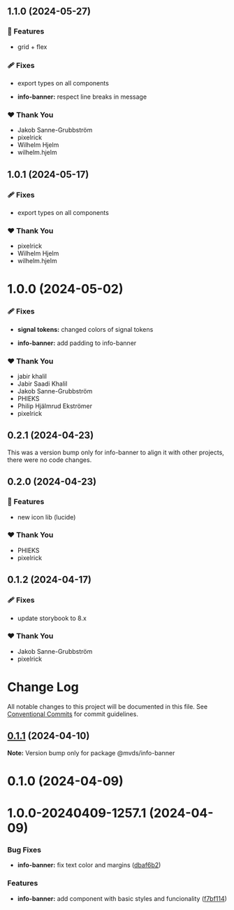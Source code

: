## 1.1.0 (2024-05-27)

### 🚀 Features

- grid + flex

### 🩹 Fixes

- export types on all components

- **info-banner:** respect line breaks in message

### ❤️ Thank You

- Jakob Sanne-Grubbström
- pixelrick
- Wilhelm Hjelm
- wilhelm.hjelm

## 1.0.1 (2024-05-17)

### 🩹 Fixes

- export types on all components

### ❤️ Thank You

- pixelrick
- Wilhelm Hjelm
- wilhelm.hjelm

# 1.0.0 (2024-05-02)

### 🩹 Fixes

- **signal tokens:** changed colors of signal tokens

- **info-banner:** add padding to info-banner

### ❤️ Thank You

- jabir khalil
- Jabir Saadi Khalil
- Jakob Sanne-Grubbström
- PHIEKS
- Philip Hjälmrud Ekströmer
- pixelrick

## 0.2.1 (2024-04-23)

This was a version bump only for info-banner to align it with other projects, there were no code changes.

## 0.2.0 (2024-04-23)

### 🚀 Features

- new icon lib (lucide)

### ❤️ Thank You

- PHIEKS
- pixelrick

## 0.1.2 (2024-04-17)

### 🩹 Fixes

- update storybook to 8.x

### ❤️ Thank You

- Jakob Sanne-Grubbström
- pixelrick

# Change Log

All notable changes to this project will be documented in this file.
See [Conventional Commits](https://conventionalcommits.org) for commit guidelines.

## [0.1.1](old-repo/team-dream/dream/compare/@mvds/info-banner@0.1.0...@mvds/info-banner@0.1.1) (2024-04-10)

**Note:** Version bump only for package @mvds/info-banner

# 0.1.0 (2024-04-09)

# 1.0.0-20240409-1257.1 (2024-04-09)

### Bug Fixes

- **info-banner:** fix text color and margins ([dbaf6b2](old-repo/team-dream/dream/commits/dbaf6b2dac1ab6e2dd2537e01b33965f8c747fd8))

### Features

- **info-banner:** add component with basic styles and funcionality ([f7bf114](old-repo/team-dream/dream/commits/f7bf114dc72c817c6c6c551e073bab6f4e58dc11))
